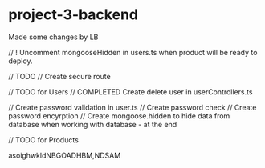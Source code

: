 # project-3-backend

Made some changes by LB

// ! Uncomment mongooseHidden in users.ts when product will be ready to deploy. 

// TODO
// Create secure route

// TODO for Users
// COMPLETED Create delete user in userControllers.ts

// Create password validation in user.ts
// Create password check
// Create password encyrption
// Create mongoose.hidden to hide data from database when working with database - at the end

// TODO for Products

asoighwkldNBGOADHBM,NDSAM